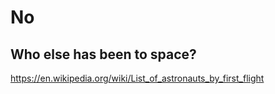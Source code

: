 # No

## Who else has been to space? 
https://en.wikipedia.org/wiki/List_of_astronauts_by_first_flight
